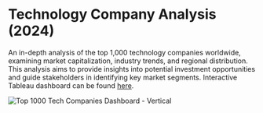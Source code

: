 # Technology Company Analysis (2024)

An in-depth analysis of the top 1,000 technology companies worldwide, examining market
capitalization, industry trends, and regional distribution. This analysis aims to provide insights
into potential investment opportunities and guide stakeholders in identifying key market
segments. Interactive Tableau dashboard can be found [here](https://public.tableau.com/app/profile/anis.khan/viz/Top1000TechCompaniesDashboard/Dashboard1).

![Top 1000 Tech Companies Dashboard - Vertical](https://github.com/user-attachments/assets/a32212de-1641-48cb-be88-d99c689e109e)
